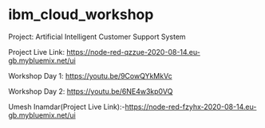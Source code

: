 # ibm_cloud_workshop


Project: Artificial Intelligent Customer Support System

Project Live Link: https://node-red-qzzue-2020-08-14.eu-gb.mybluemix.net/ui

Workshop Day 1: https://youtu.be/9CowQYkMkVc

Workshop Day 2: https://youtu.be/6NE4w3kp0VQ


Umesh Inamdar(Project Live Link):-https://node-red-fzyhx-2020-08-14.eu-gb.mybluemix.net/ui

